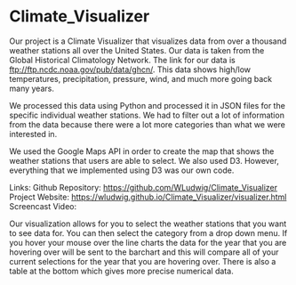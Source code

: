 # Climate_Visualizer

Our project is a Climate Visualizer that visualizes data from over a thousand weather stations all over the United States.  Our data is taken from the Global Historical Climatology Network.  The link for our data is ftp://ftp.ncdc.noaa.gov/pub/data/ghcn/.  This data shows high/low temperatures, precipitation, pressure, wind, and much more going back many years.

We processed this data using Python and processed it in JSON files for the specific individual weather stations.  We had to filter out a lot of information from the data because there were a lot more categories than what we were interested in.

We used the Google Maps API in order to create the map that shows the weather stations that users are able to select.  We also used D3.  However, everything that we implemented using D3 was our own code.

Links:
Github Repository: https://github.com/WLudwig/Climate_Visualizer
Project Website: https://wludwig.github.io/Climate_Visualizer/visualizer.html
Screencast Video: 

Our visualization allows for you to select the weather stations that you want to see data for.  You can then select the category from a drop down menu.  If you hover your mouse over the line charts the data for the year that you are hovering over will be sent to the barchart and this will compare all of your current selections for the year that you are hovering over.  There is also a table at the bottom which gives more precise numerical data.
